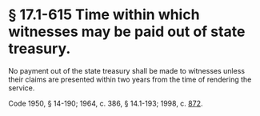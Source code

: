 # § 17.1-615 Time within which witnesses may be paid out of state treasury.

<p>No payment out of the state treasury shall be made to witnesses unless their claims are presented within two years from the time of rendering the service.</p><p>Code 1950, § 14-190; 1964, c. 386, § 14.1-193; 1998, c. <a href='http://lis.virginia.gov/cgi-bin/legp604.exe?981+ful+CHAP0872'>872</a>.</p>